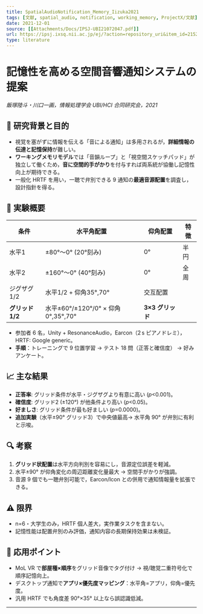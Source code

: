 ```yaml
---
title: SpatialAudioNotification_Memory_Iizuka2021
tags: [文献, spatial_audio, notification, working_memory, ProjectX/文献]
date: 2021-12-01
source: [[Attachments/Docs/IPSJ-UBI21072047.pdf]]
url: https://ipsj.ixsq.nii.ac.jp/ej/?action=repository_uri&item_id=215202
type: literature
---
```


# 記憶性を高める空間音響通知システムの提案  
*飯塚陸斗・川口一画，情報処理学会 UBI/HCI 合同研究会，2021*

## 🧠 研究背景と目的
- 視覚を塞がずに情報を伝える「音による通知」は多用されるが，**詳細情報の伝達と記憶保持**が難しい。  
- **ワーキングメモリモデル**では「音韻ループ」と「視空間スケッチパッド」が独立して働くため，**音に空間的手がかり**を付与すれば両系統が協働し記憶性向上が期待できる。
- 一般化 HRTF を用い，一聴で弁別できる 9 通知の**最適音源配置**を調査し，設計指針を得る。

## 🎯 実験概要
| 条件 | 水平角配置 | 仰角配置 | 特徴 |
|------|-----------|---------|------|
| 水平1 | ±80°〜0° (20°刻み) | 0° | 半円 |
| 水平2 | ±160°〜0° (40°刻み) | 0° | 全周 |
| ジグザグ1/2 | 水平1/2 + 仰角35°,70° | 交互配置 |
| **グリッド1/2** | 水平±60°/±120°/0° × 仰角0°,35°,70° | **3×3 グリッド** |

- 参加者 6 名，Unity + ResonanceAudio，Earcon（2 s ピアノドレミ），HRTF: Google generic。  
- **手順**：トレーニングで 9 位置学習 → テスト 18 問（正答と確信度） → 好みアンケート。
## 📈 主な結果
- **正答率**: グリッド条件が水平・ジグザグより有意に高い (*p*<0.001)。
- **確信度**: グリッド2 (±120°) が他条件より高い (*p*<0.05)。  
- **好ましさ**: グリッド条件が最も好ましい (*p*=0.0000)。  
- **追加実験**（水平±90° グリッド3）で中央値最高→ 水平角 90° が弁別に有利と示唆。  

## 🔍 考察
1. **グリッド状配置**は水平方向判別を容易にし，音源定位誤差を軽減。  
2. 水平±90° が仰角変化の周辺距離変化量最大 → 空間手がかりが強調。  
3. 音源 9 個でも一聴弁別可能で，Earcon/Icon との併用で通知情報量を拡張できる。

## ⚠ 限界
- n=6・大学生のみ，HRTF 個人差大，実作業タスクを含まない。  
- 記憶性能は配置弁別のみ評価，通知内容の長期保持効果は未検証。  

## 🚀 応用ポイント
- MoL VR で**部屋種×順序**をグリッド音像でタグ付け → 視/聴覚二重符号化で順序記憶向上。  
- デスクトップ通知で**アプリ×優先度マッピング**：水平角=アプリ，仰角=優先度。  
- 汎用 HRTF でも角度差 90°×35° 以上なら誤認識低減。  

---
